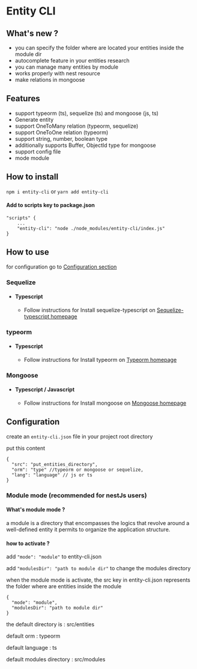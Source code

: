 # Entity CLI

## What's new ?

- you can specify the folder where are located your entities inside the module dir
- autocomplete feature in your entities research
- you can manage many entities by module
- works properly with nest resource
- make relations in mongoose

## Features

- support typeorm (ts), sequelize (ts) and mongoose (js, ts)
- Generate entity
- support OneToMany relation (typeorm, sequelize)
- support OneToOne relation (typeorm)
- support string, number, boolean type
- additionally supports Buffer, ObjectId type for mongoose
- support config file
- mode module

## How to install

`npm i entity-cli` or `yarn add entity-cli`

#### Add to scripts key to package.json

```
"scripts" {
    ...
    "entity-cli": "node ./node_modules/entity-cli/index.js"
}
```

## How to use

for configuration go to [Configuration section](#configuration)

### Sequelize

- #### Typescript
  - Follow instructions for Install sequelize-typescript on [Sequelize-typescript homepage](https://www.npmjs.com/package/sequelize-typescript)

### typeorm

- #### Typescript
  - Follow instructions for Install typeorm on [Typeorm homepage](https://www.npmjs.com/package/typeorm)

### Mongoose

- #### Typescript / Javascript
  - Follow instructions for Install mongoose on [Mongoose homepage](https://www.npmjs.com/package/mongoose)

## <a id="configuration">Configuration</a>

create an `entity-cli.json` file in your project root directory

put this content

```
{
  "src": "put_entities_directory",
  "orm": "type" //typeorm or mongoose or sequelize,
  "lang": "language" // js or ts
}
```

### Module mode (recommended for nestJs users)

#### What's module mode ?

a module is a directory that encompasses the logics that revolve around a well-defined entity
it permits to organize the application structure.

#### how to activate ?

add `"mode": "module"` to entity-cli.json

add `"modulesDir": "path to module dir"` to change the modules directory

when the module mode is activate, the src key in entity-cli.json represents the folder where are entities inside the module

```
{
  "mode": "module",
  "modulesDir": "path to module dir"
}
```

the default directory is : src/entities

default orm : typeorm

default language : ts

default modules directory : src/modules
